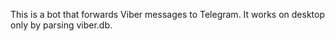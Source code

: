 This is a bot that forwards Viber messages to Telegram. It works on desktop only by parsing viber.db.
